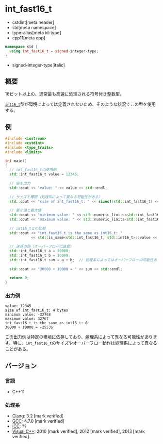 # int_fast16_t
* cstdint[meta header]
* std[meta namespace]
* type-alias[meta id-type]
* cpp11[meta cpp]

```cpp
namespace std {
  using int_fast16_t = signed-integer-type;
}
```
* signed-integer-type[italic]

## 概要
16ビット以上の、通常最も高速に処理される符号付き整数型。

[`int16_t`](int16_t.md)型が環境によっては定義されないため、そのような状況でこの型を使用する。

## 例
```cpp example
#include <iostream>
#include <cstdint>
#include <type_traits>
#include <limits>

int main()
{
  // int_fast16_tの使用例
  std::int_fast16_t value = 12345;
  
  // 値を出力
  std::cout << "value: " << value << std::endl;
  
  // サイズを確認（処理系によって異なる可能性がある）
  std::cout << "size of int_fast16_t: " << sizeof(std::int_fast16_t) << " bytes" << std::endl;
  
  // 最小値と最大値
  std::cout << "minimum value: " << std::numeric_limits<std::int_fast16_t>::min() << std::endl;
  std::cout << "maximum value: " << std::numeric_limits<std::int_fast16_t>::max() << std::endl;
  
  // int16_tとの比較
  std::cout << "int_fast16_t is the same as int16_t: " 
            << std::is_same<std::int_fast16_t, std::int16_t>::value << std::endl;
            
  // 演算の例（オーバーフローに注意）
  std::int_fast16_t a = 30000;
  std::int_fast16_t b = 10000;
  std::int_fast16_t sum = a + b;  // 処理系によってはオーバーフローの可能性あり
  
  std::cout << "30000 + 10000 = " << sum << std::endl;
  
  return 0;
}
```

### 出力例
```
value: 12345
size of int_fast16_t: 4 bytes
minimum value: -32768
maximum value: 32767
int_fast16_t is the same as int16_t: 0
30000 + 10000 = -25536
```

この出力例は特定の環境に依存しており、処理系によって異なる可能性があります。特に、`int_fast16_t`のサイズやオーバーフロー動作は処理系によって異なることがある。

## バージョン
### 言語
- C++11

### 処理系
- [Clang](/implementation.md#clang): 3.2 [mark verified]
- [GCC](/implementation.md#gcc): 4.7.0 [mark verified]
- [ICC](/implementation.md#icc): ??
- [Visual C++](/implementation.md#visual_cpp): 2010 [mark verified], 2012 [mark verified], 2013 [mark verified]
